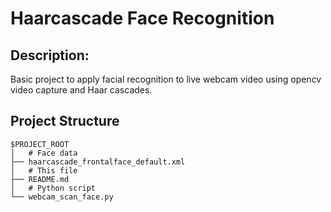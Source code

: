 # Haarcascade Face Recognition

## Description:
Basic project to apply facial recognition to live webcam video using opencv video capture and Haar cascades.

## Project Structure
```
$PROJECT_ROOT
│   # Face data
├── haarcascade_frontalface_default.xml
│   # This file
├── README.md
│   # Python script
└── webcam_scan_face.py